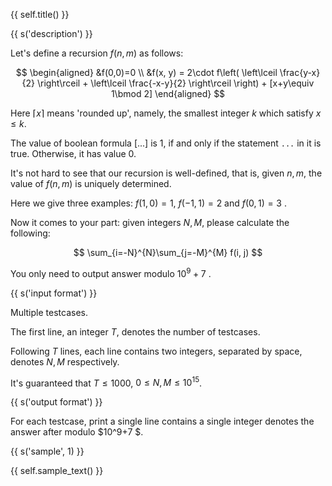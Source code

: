 {{ self.title() }}

{{ s('description') }}

Let's define a recursion $f(n, m)$ as follows:

$$
\begin{aligned}
&f(0,0)=0 \\
&f(x, y) = 2\cdot f\left( \left\lceil \frac{y-x}{2} \right\rceil + \left\lceil \frac{-x-y}{2} \right\rceil \right) + [x+y\equiv 1\bmod 2]
\end{aligned}
$$

Here $\lceil x \rceil$ means 'rounded up', namely, the smallest integer $k$ which satisfy $x\le k$. 

The value of boolean formula $[...]$ is $1$, if and only if the statement `...` in it is true. Otherwise, it has value $0$.

It's not hard to see that our recursion is well-defined, that is, given $n,m$, the value of $f(n, m)$ is uniquely determined.

Here we give three examples: $f(1,0)=1$, $f(-1,1)=2$ and $f(0,1)=3$ .

Now it comes to your part: given integers $N, M$, please calculate the following:

$$
\sum_{i=-N}^{N}\sum_{j=-M}^{M} f(i, j)
$$

You only need to output answer modulo $10^9+7$ .

{{ s('input format') }}

Multiple testcases.

The first line, an integer $T$, denotes the number of testcases.

Following $T$ lines, each line contains two integers, separated by space, denotes $N, M$ respectively.

It's guaranteed that $T\le 1000$,  $0\le N, M\le 10^{15}$.

{{ s('output format') }}

For each testcase, print a single line contains a single integer denotes the answer after modulo $10^9+7 $.

{{ s('sample', 1) }}

{{ self.sample_text() }}

